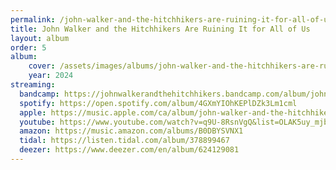 ```yaml
---
permalink: /john-walker-and-the-hitchhikers-are-ruining-it-for-all-of-us
title: John Walker and the Hitchhikers Are Ruining It for All of Us
layout: album
order: 5
album:
    cover: /assets/images/albums/john-walker-and-the-hitchhikers-are-ruining-it-for-all-of-us.jpg
    year: 2024
streaming:
  bandcamp: https://johnwalkerandthehitchhikers.bandcamp.com/album/john-walker-and-the-hitchhikers-are-ruining-it-for-all-of-us
  spotify: https://open.spotify.com/album/4GXmYIOhKEPlDZk3Lm1cml
  apple: https://music.apple.com/ca/album/john-walker-and-the-hitchhikers-are-ruining-it-for-all-of-us/1760906526
  youtube: https://www.youtube.com/watch?v=q9U-8RsnVgQ&list=OLAK5uy_mjb0y_WOCLNCvRKQXTFXey5x8GIj5BWc4
  amazon: https://music.amazon.com/albums/B0DBYSVNX1
  tidal: https://listen.tidal.com/album/378899467
  deezer: https://www.deezer.com/en/album/624129081
---
```

